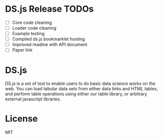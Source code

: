 # DS.js Release TODOs
- [ ] Core code cleaning
- [ ] Loader code cleaning
- [ ] Example testing
- [ ] Compiled ds.js bookmarklet hosting
- [ ] Improved readme with API document
- [ ] Paper link

# DS.js
DS.js is a set of tool to enable users to do basic data science works on the web. You can load tabular data sets from either data links and HTML tables, and perform table operations using either our table library, or arbitrary external javascript libraries.

# License
MIT